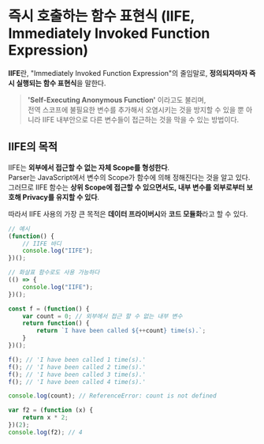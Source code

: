 # 즉시 호출하는 함수 표현식 (IIFE, Immediately Invoked Function Expression)

**IIFE**란, "Immediately Invoked Function Expression"의 줄임말로, **정의되자마자 즉시 실행되는 함수 표현식**을 말한다.

> **'Self-Executing Anonymous Function'** 이라고도 불리며,\
> 전역 스코프에 불필요한 변수를 추가해서 오염시키는 것을 방지할 수 있을 뿐 아니라 IIFE 내부안으로 다른 변수들이 접근하는 것을 막을 수 있는 방법이다.

## IIFE의 목적 <a href="#iife" id="iife"></a>

IIFE는 **외부에서 접근할 수 없는 자체 Scope를 형성한다**.\
Parser는 JavaScript에서 변수의 Scope가 함수에 의해 정해진다는 것을 알고 있다. 그러므로 IIFE 함수는 **상위 Scope에 접근할 수 있으면서도, 내부 변수를 외부로부터 보호해 Privacy를 유지할 수 있다**.

따라서 IIFE 사용의 가장 큰 목적은 **데이터 프라이버시**와 **코드 모듈화**라고 할 수 있다.

```javascript
// 예시
(function() {
    // IIFE 바디
    console.log("IIFE");
})();

// 화살표 함수로도 사용 가능하다
(() => {
    console.log("IIFE");
})();
```

```javascript
const f = (function() {
    var count = 0; // 외부에서 접근 할 수 없는 내부 변수
    return function() {
        return `I have been called ${++count} time(s).`;
    }
})();

f(); // 'I have been called 1 time(s).'
f(); // 'I have been called 2 time(s).'
f(); // 'I have been called 3 time(s).'
f(); // 'I have been called 4 time(s).'

console.log(count); // ReferenceError: count is not defined

var f2 = (function (x) {
    return x * 2;
})(2);
console.log(f2); // 4
```
